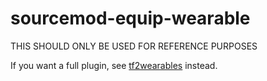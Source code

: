 sourcemod-equip-wearable
========================

THIS SHOULD ONLY BE USED FOR REFERENCE PURPOSES

If you want a full plugin, see [tf2wearables](https://github.com/powerlord/sourcemod-tf2wearables) instead.

